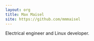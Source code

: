 ```yaml
---
layout: org
title: Max Maisel
site: https://github.com/mmmaisel
---
```

Electrical engineer and Linux developer.
